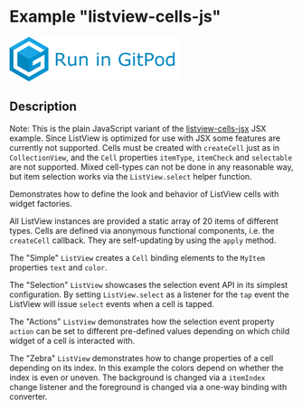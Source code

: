 # Example "listview-cells-js"

[![GitPod Logo](../../doc/run-in-gitpod.png)](https://gitpod.io/#example=listview-cells-js/https://github.com/eclipsesource/tabris-decorators/tree/gplink/examples/listview-cells-js)

## Description

Note: This is the plain JavaScript variant of the [listview-cells-jsx](../listview-cells-jsx) JSX example. Since ListView is optimized for use with JSX some features are currently not supported. Cells must be created with `createCell` just as in `CollectionView`, and the `Cell` properties `itemType`, `itemCheck` and `selectable` are not supported. Mixed cell-types can not be done in any reasonable way, but item selection works via the `ListView.select` helper function.

Demonstrates how to define the look and behavior of ListView cells with widget factories.

All ListView instances are provided a static array of 20 items of different types. Cells are defined via anonymous functional components, i.e. the `createCell` callback. They are self-updating by using the `apply` method.

The "Simple" `ListView` creates a `Cell` binding elements to the `MyItem` properties `text` and `color`.

The "Selection" `ListView` showcases the selection event API in its simplest configuration. By setting `ListView.select` as a listener for the `tap` event the ListView will issue `select` events when a cell is tapped.

The "Actions" `ListView` demonstrates how the selection event property `action` can be set to different pre-defined values depending on which child widget of a cell is interacted with.

The "Zebra" `ListView` demonstrates how to change properties of a cell depending on its index. In this example the colors depend on whether the index is even or uneven. The background is changed via a `itemIndex` change  listener and the foreground is changed via a one-way binding with converter.
